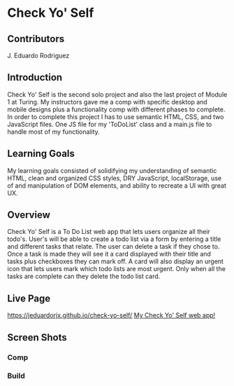 # Check Yo' Self

## Contributors
J. Eduardo Rodriguez

## Introduction
Check Yo' Self is the second solo project and also the last project of Module 1 at Turing. My instructors gave me a comp with specific desktop and mobile designs plus a functionality comp with different phases to complete. In order to complete this project I has to use semantic HTML, CSS, and two JavaScript files. One JS file for my 'ToDoList' class and a main.js file to handle most of my functionality.

## Learning Goals
My learning goals consisted of solidifying my understanding of semantic HTML, clean and organized CSS styles, DRY JavaScript, localStorage, use of and manipulation of DOM elements, and ability to recreate a UI with great UX.

## Overview
Check Yo' Self is a To Do List web app that lets users organize all their todo's. User's will be able to create a todo list via a form by entering a title and different tasks that relate. The user can delete a task if they chose to. Once a task is made they will see it a card displayed with their title and tasks plus checkboxes they can mark off. A card will also display an urgent icon that lets users mark which todo lists are most urgent. Only when all the tasks are complete can they delete the todo list card.

## Live Page
https://jeduardorjx.github.io/check-yo-self/
[My Check Yo' Self web app!](https://jeduardorjx.github.io/check-yo-self/)

## Screen Shots

### Comp


### Build
